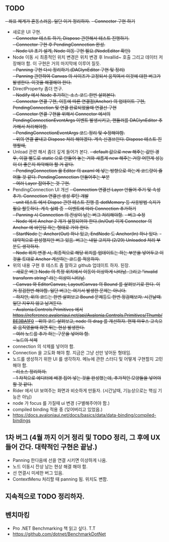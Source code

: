 ## TODO 

~~- 좌표 체계가 혼동스러움. 일단 이거 정리하자.~~
~~- Connector 구현 하기~~  
- 새로운 UI 구현.  
~~- Connector 테스트 하기, Dispose 관련해서 테스트 진행하기.~~    
~~- Connector 구현 후 PendingConnection 완성.~~    
~~- Node UI 초기 설계, Node 이동 구현 필요.(NodeEditor 확인)~~  
- Node 이동 시 최종적인 위치 변경은 위치 변경 후 Invallid~ 호출 그리고 데이터 저장해야 함. 이 구현은 거의 마지막에 이루어 질듯.   
~~- Panning 구현 다시 정리하기.(DAGlynEditor 구현 및 정리)~~   
~~- Panning 관련하여 Canvas 의 사이즈가 고정되서 움직여서 이것에 대한 버그가 발생한다. 이것을 해결해야 한다.~~  
- DirectProperty 좀더 연구.  
~~- Nodify 에서 Node 추가하는 소스 코드 한번 살펴본다.~~  
~~- Connector 연결 구현, 이동에 따른 연결점(Anchor) 의 업데이트 구현, PendingConnection 및 연결 완료되었을때 연결선 구현~~    
~~- Connector 연결 구현을 위해서 Connector 에서의 PendingConnectionEventArgs 이벤트 발생시키고, 핸들러를 DAGlynEditor 추가해서 처리해야함.~~  
~~- PendingConnectionEventArgs 코드 정리 및 수정해야함.~~  
~~- 위의 연결 끝내고 Dispose 처리 해야겠다. 계속 신경쓰인다. Dispose 테스트 진행할때,~~   
- Unload 관련 해서 좀더 깊게 들어가 본다.
~~- default 값으로 new 해주는 값인 경우, 이걸 별도로 static 으로 만들어 놓는 거와 새롭게 new 해주는 거랑 어떤게 성능이 더 좋은지 파악해야 할 거 같다.~~  
~~- PendingConnection 을 Editor 의 axaml 에 넣는 방향으로 하는게 코드량이 줄어들 것 같다. PendingConnection 만들어주는 부분~~    
~~- 여러 Layer 잡아주는 것 구현.~~    
- PendingConnection UI 개선
~~- Connection 연결선 Layer 만들어 주기 및 속성 추가. Connection 연결선 생성 루틴 개발~~    
~~- unit 테스트 에서 Dispse 관련 테스트 진행 중 dotMemory 등 사용방법 숙지가 필요 할듯하다. 계속 실폐 중~~
~~- 이벤트에 따라 Connection 추가하기~~  
~~- Panning 시 Connection 의 잔상이 남는 버그 처리해야함.~~ 
~~- 버그 수정~~  
~~- Node 에서 Anchor 2 개가 설정되어야 한다.(In/Out) 이게 Connector 의 Anchor 에 바인딩 하는 형태로 가야 한다.~~    
~~- StartNode 는 Anchor(Out) 하나 있고, EndNode 도 Anchor(In) 하나 있다.~~ 
~~- 대략적으로 완성했지만 버그 있음. 버그는 내일 고치자 (2/29) Unloaded 처리 부분도 생각하자.~~    
~~- Node 위치 변경 시, 최종적으로 해당 위치를 업데이트는 하는 부분을 넣어두고 이것을 토대로 Anchor 계산하는 코드를 적용하자.~~
- 위의 내용 구현 후 테스트 좀 잘하고 github 업데이트 하자. 된장.   
~~- 새로운 버그 Node 의 특정 위치에서 이동이 이상하게 나타남. 그리고 "invalid transform string" 라는 이상이 나타남.~~    
~~- Canvas 와 EditorCanvas, LayoutCanvas 의 Bound 를 살펴보기로 한다. 이거 정검한번 해야함. 일단 버그는 여기서 발생한 문제는 아니다.~~  
~~- 하지만, 위의 코드는 한번 살펴보고 Bound 문제등도 한번 정검해보자. 시간날때. 일단 지우지 않고 남겨둔다.~~  
~~- Avalonia.Controls.Primitives 에서 https://reference.avaloniaui.net/api/Avalonia.Controls.Primitives/Thumb/BE3BA1F0~~
~~- 위의 코드 살펴보고, node 의 drag 를 개선하자. 현재 마우스 고속으로 움직였을때 화면 튀는 현상 발생한다.~~  
~~- 여러 노드를 추가 하는 구문을 넣어야 함.~~      
~~- 노드의 삭제~~   
- connection 의 삭제를 넣어야 함.  
- Connection 을 고도화 해야 함. 지금은 그냥 선만 넣어둔 형태임.  
- 노드를 생성하기 위한 UI 를 생각하자. 메뉴에 관한 스터디 및 어떻게 구현할지 고민해야 함.    
~~- 리소스 정리하자.~~    
~~- 1 차적으로 에디터에 배경 집어 넣는 것을 완성했는데, 추가적인 모양들을 넣어야 할 것 같다.~~  
- Rider 에서 UI 보여주는 화면과 비슷하게 만들자. (시간날때, 기능상으로는 핵심 기능은 아님)
- node 가 focus 를 가질때 ui 변경 (구별해주어야 함.)  
- compiled binding 적용 중 (잊어버리고 있었음.)
- https://docs.avaloniaui.net/docs/basics/data/data-binding/compiled-bindings

## 1차 버그 (4월 까지 이거 정리 및 TODO 정리, 그 후에 UX 들어 간다. 대략적인 구현은 끝남.) 
- Panning 한다음에 선을 연결 시키면 이상하게 나옴.  
- 노드 이동시 잔상 남는 현상 해결 해야 함.  
- 선 연결시 미세한 버그 있음.  
- ContextMenu 처리할 때 panning 됨. 위치도 변함.

## 지속적으로 TODO 정리하자.  
## 벤치마킹
- Pro .NET Benchmarking 책 읽고 싶다. T.T
- https://github.com/dotnet/BenchmarkDotNet
